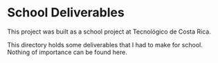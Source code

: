 # School Deliverables

This project was built as a school project at Tecnológico de Costa Rica.

This directory holds some deliverables that I had to make for school.
Nothing of importance can be found here.
